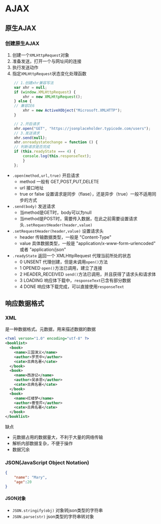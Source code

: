 # AJAX

## 原生AJAX

### 创建原生AJAX

1. 创建一个`XMLHttpRequest`对象
2. 准备发送，打开一个与网址间的连接
3. 执行发送动作
4. 指定`XMLHttpRequest`状态变化处理函数

```JavaScript
    // 1.创建xhr兼容写法
    var xhr = null;
    if (window.XMLHttpRequest) {
        xhr = new XMLHttpRequest();
    } else {
    // 兼容IE6
        xhr = new ActiveXObject("Microsoft.XMLHTTP");
    }

    // 2.开启请求
    xhr.open("GET", "https://jsonplaceholder.typicode.com/users");
    // 3.发送请求
    xhr.send(null);
    xhr.onreadystatechange = function () {
    // 判断请求是否完成
    if (this.readyState === 4) {
        console.log(this.responseText);
        }
    };
```

- `.open(method,url,true)` 开启请求
  - method 一般有 GET,POST,PUT,DELETE
  - url 接口地址
  - true or false 设置请求是同步（flase），还是异步（true）一般不适用同步的方式
- `.send(body)` 发送请求
  - 当method是GET时，body可以为null
  - 当method是POST时，需要传入数据，在此之前需要设置请求头`.setRequestHeader(header,value)`
- `.setRequestHeader(header,value)` 设置请求头
  - header 传输数据类型，一般是 "Content-Type"
  - value 具体数据类型，一般是 "application/x-www-form-urlencoded" 或者 "application/json"
- `.readyState` 返回一个 XMLHttpRequest 代理当前所处的状态
  - 0 UNSENT 代理创建，但是未调用`open()`方法
  - 1 OPENED `open()`方法已调用，建立了连接
  - 2 HEADER_RECEIVED `send()`方法已调用，并且获得了请求头和请求体
  - 3 LOADING 响应体下载中，`responseText`已含有部分数据
  - 4 DONE 响应体下载完成，可以直接使用`responseText`

## 响应数据格式

### XML

是一种数据格式。元数据，用来描述数据的数据

```xml
<?xml verson="1.0" encoding="utf-8" ?>
<booklist>
  <book>
    <name>三国演义</name>
    <author>罗贯中</author>
    <cate>古典名著</cate>
  </book>
  <book>
    <name>西游记</name>
    <author>吴承恩</author>
    <cate>古典名著</cate>
  </book>
  <book>
    <name>红楼梦</name>
    <author>曹雪芹</author>
    <cate>古典名著</cate>
  </book>
</booklist>
```

缺点

- 元数据占用的数据量大，不利于大量的网络传输
- 解析内部数据复杂，不便于操作
- 数据冗余

### JSON(JavaScript Object Notation)

```json
{
    "name": "Mary",
    "age":20
}
```

#### JSON对象

- `JSON.stringify(obj)` 对象转json类型的字符串
- `JSON.parse(str)` json类型的字符串转对象
